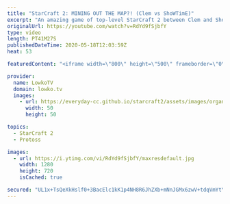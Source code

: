```yaml
---
title: "StarCraft 2: MINING OUT THE MAP?! (Clem vs ShoWTimE)"
excerpt: "An amazing game of top-level StarCraft 2 between Clem and ShoWTimE. This has to be one of the longest games of StarCraft 2 that I've ever seen being played at the professional level. In this game we see Clem make the decision to play Terran Mech. Because of that the Protoss player has to play extremely"
originalUrl: https://youtube.com/watch?v=RdYd9fSjbfY
type: video
length: PT41M27S
publishedDateTime: 2020-05-18T12:03:59Z
heat: 53

featuredContent: "<iframe width=\"800\" height=\"500\" frameborder=\"0\" src=\"https://www.youtube.com/embed/RdYd9fSjbfY\" allow=\"accelerometer; autoplay; encrypted-media; gyroscope; picture-in-picture\" allowfullscreen></iframe>"

provider:
  name: LowkoTV
  domain: lowko.tv
  images:
    - url: https://everyday-cc.github.io/starcraft2/assets/images/organizations/lowko.tv-50x50.jpg
      width: 50
      height: 50

topics:
  - StarCraft 2
  - Protoss

images:
  - url: https://i.ytimg.com/vi/RdYd9fSjbfY/maxresdefault.jpg
    width: 1280
    height: 720
    isCached: true

secured: "UL1x+TsQeXkHslf0+3BacElc1kK1p4NH8R6JhZXb+mNnJGMx6zwV+tdqVmYtY/yPGjvtPJFHS6l0ygN2AzPp6GlbaMmstBerYCxVks5KAuhOrfQXTAWEL0x5vLblAQpMeG4WryOOD/ni1VyYgHNCKOvupo6eoCQZGPJCjTR3hrPmRO1BZ9oMeab1wLoN2QFmJd8scTEmDwoaCX8WV/vkuabSkzMMNLyWClEu+4WyXFOWmiuzgwRq4zIj/bKDFRPRyGe08KjrgYEVNxotYhMzhd+J3zUIV35s3CjB6uIE+Yyt3KjvNkXJJx/MYvgaPWtzjuqirez/ywaqez4KRj6/OXApRhjjoxOscSFfUYeaSHO+69V/eFOCn0hhwgfO4sipgn/uNdFqn70kFr5O3gnYk2ZfMIEq0d2tzvFP6gX/BgDkXgJ3FlCFGd4I0+AXlUXL;rg+jU/MMNmc5OJPfg0Rpkg=="
---
```


